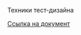 Техники тест-дизайна

[Ссылка на документ](https://docs.google.com/spreadsheets/d/1O3WDXZ4PBUcwJfe6hys3YqjnJXYOHsGkJI_CoYaENBw/edit?gid=71466976#gid=71466976)
